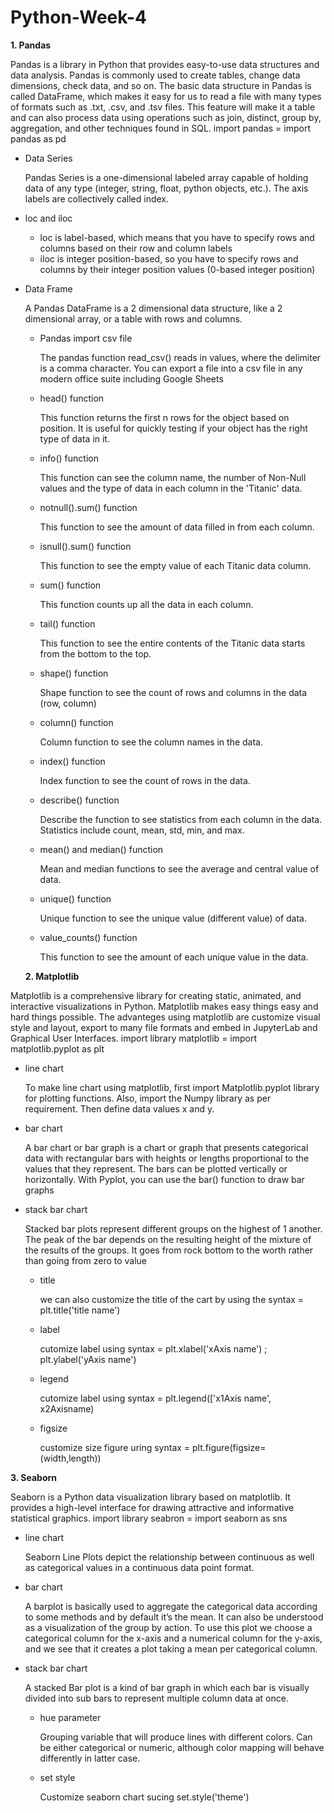 # Python-Week-4
**1. Pandas**

Pandas is a library in Python that provides easy-to-use data structures and data analysis. Pandas is commonly used to create tables, change data dimensions, check data, and so on. The basic data structure in Pandas is called DataFrame, which makes it easy for us to read a file with many types of formats such as .txt, .csv, and .tsv files. This feature will make it a table and can also process data using operations such as join, distinct, group by, aggregation, and other techniques found in SQL.
import pandas = import pandas as pd

- Data Series

   Pandas Series is a one-dimensional labeled array capable of holding data of any type (integer, string, float, python objects, etc.). The axis labels are collectively   called index.
 
- loc and iloc
   * loc is label-based, which means that you have to specify rows and columns based on their row and column labels
   * iloc is integer position-based, so you have to specify rows and columns by their integer position values (0-based integer position)

- Data Frame

   A Pandas DataFrame is a 2 dimensional data structure, like a 2 dimensional array, or a table with rows and columns.

   * Pandas import csv file

     The pandas function read_csv() reads in values, where the delimiter is a comma character. You can export a file into a csv file in any modern office suite including Google Sheets

   * head() function
  
     This function returns the first n rows for the object based on position. It is useful for quickly testing if your object has the right type of data in it.
   
   * info() function
   
     This function can see the column name, the number of Non-Null values and the type of data in each column in the 'Titanic' data.
   
   * notnull().sum() function
   
     This function to see the amount of data filled in from each column.
     
   * isnull().sum() function
     
     This function to see the empty value of each Titanic data column.
    
   * sum() function

     This function counts up all the data in each column.
     
   * tail() function
   
     This function to see the entire contents of the Titanic data starts from the bottom to the top.
     
   * shape() function
   
     Shape function to see the count of rows and columns in the data (row, column)
     
   * column() function
   
     Column function to see the column names in the data.
     
   * index() function
   
     Index function to see the count of rows in the data.
     
   * describe() function
   
     Describe the function to see statistics from each column in the data. Statistics include count, mean, std, min, and max.
     
   * mean() and median() function
   
     Mean and median functions to see the average and central value of data.
     
   * unique() function
   
     Unique function to see the unique value (different value) of data.
     
   * value_counts() function

     This function to see the amount of each unique value in the data.
  
  **2. Matplotlib**
  
Matplotlib is a comprehensive library for creating static, animated, and interactive visualizations in Python. Matplotlib makes easy things easy and hard things possible. The advanteges using matplotlib are customize visual style and layout, export to many file formats and embed in JupyterLab and Graphical User Interfaces.
import library matplotlib = import matplotlib.pyplot as plt

- line chart

   To make line chart using matplotlib, first import Matplotlib.pyplot library for plotting functions. Also, import the Numpy library as per requirement. Then define data values x and y. 

- bar chart

   A bar chart or bar graph is a chart or graph that presents categorical data with rectangular bars with heights or lengths proportional to the values that they represent. The bars can be plotted vertically or horizontally. With Pyplot, you can use the bar() function to draw bar graphs

- stack bar chart

   Stacked bar plots represent different groups on the highest of 1 another. The peak of the bar depends on the resulting height of the mixture of the results of the groups. It goes from rock bottom to the worth rather than going from zero to value
   
   * title
      
      we can also customize the title of the cart by using the syntax = plt.title('title name')
    
   * label
   
      cutomize label using syntax = plt.xlabel('xAxis name') ; plt.ylabel('yAxis name')
      
   * legend
   
      cutomize label using syntax = plt.legend(['x1Axis name', x2Axisname)
      
   * figsize
   
      customize size figure uring syntax = plt.figure(figsize=(width,length))
  
**3. Seaborn**
  
Seaborn is a Python data visualization library based on matplotlib. It provides a high-level interface for drawing attractive and informative statistical graphics.
import library seabron = import seaborn as sns

- line chart

   Seaborn Line Plots depict the relationship between continuous as well as categorical values in a continuous data point format.

- bar chart

   A barplot is basically used to aggregate the categorical data according to some methods and by default it’s the mean. It can also be understood as a visualization of the group by action. To use this plot we choose a categorical column for the x-axis and a numerical column for the y-axis, and we see that it creates a plot taking a mean per categorical column.
   
- stack bar chart

   A stacked Bar plot is a kind of bar graph in which each bar is visually divided into sub bars to represent multiple column data at once. 
   
   * hue parameter
   
     Grouping variable that will produce lines with different colors. Can be either categorical or numeric, although color mapping will behave differently in latter case.
    
   * set style
   
      Customize seaborn chart sucing set.style('theme')
    

   
